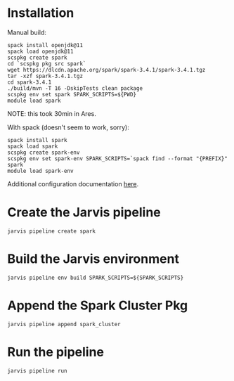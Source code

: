 # Installation

Manual build:
```
spack install openjdk@11
spack load openjdk@11
scspkg create spark
cd `scspkg pkg src spark`
wget https://dlcdn.apache.org/spark/spark-3.4.1/spark-3.4.1.tgz
tar -xzf spark-3.4.1.tgz
cd spark-3.4.1
./build/mvn -T 16 -DskipTests clean package
scspkg env set spark SPARK_SCRIPTS=${PWD}
module load spark
```
NOTE: this took 30min in Ares.

With spack (doesn't seem to work, sorry):
```
spack install spark
spack load spark
scspkg create spark-env
scspkg env set spark-env SPARK_SCRIPTS=`spack find --format "{PREFIX}" spark`
module load spark-env
```

Additional configuration documentation 
[here](https://spark.apache.org/docs/latest/spark-standalone.html).

# Create the Jarvis pipeline

```
jarvis pipeline create spark
```

# Build the Jarvis environment

```
jarvis pipeline env build SPARK_SCRIPTS=${SPARK_SCRIPTS}
```

# Append the Spark Cluster Pkg

```
jarvis pipeline append spark_cluster
```

# Run the pipeline

```
jarvis pipeline run
```

